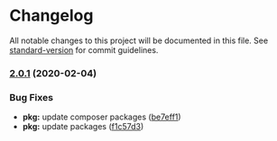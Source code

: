 # Changelog

All notable changes to this project will be documented in this file. See [standard-version](https://github.com/conventional-changelog/standard-version) for commit guidelines.

### [2.0.1](https://github.com/josias-r/wp-theme-boilerplate/compare/v3.0.2...v2.0.1) (2020-02-04)


### Bug Fixes

* **pkg:** update composer packages ([be7eff1](https://github.com/josias-r/wp-theme-boilerplate/commit/be7eff1eff646eecb76a73e1206dff347c1feaf2))
* **pkg:** update packages ([f1c57d3](https://github.com/josias-r/wp-theme-boilerplate/commit/f1c57d344aca8993c79e0c09a38f8afdbf687779))
